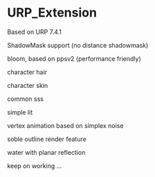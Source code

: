 # URP_Extension
Based on URP 7.4.1

ShadowMask support (no distance shadowmask)

bloom, based on ppsv2  (performance friendly)

character hair

character skin

common sss

simple lit

vertex animation based on simplex noise

soble outline render feature

water with planar reflection


keep on working ...
